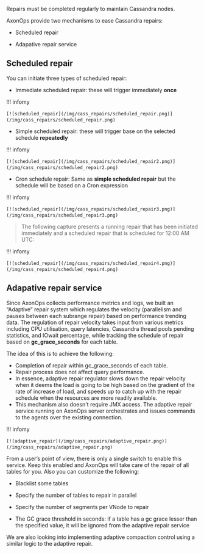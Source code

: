 Repairs must be completed regularly to maintain Cassandra nodes.

AxonOps provide two mechanisms to ease Cassandra repairs:

* Scheduled repair

* Adapative repair service


## Scheduled repair

You can initiate three types of scheduled repair:

* Immediate scheduled repair: these will trigger immediately **once**

!!! infomy 

    [![scheduled_repair](/img/cass_repairs/scheduled_repair.png)](/img/cass_repairs/scheduled_repair.png)


* Simple scheduled repair: these will trigger base on the selected schedule **repeatedly**

!!! infomy 

    [![scheduled_repair](/img/cass_repairs/scheduled_repair2.png)](/img/cass_repairs/scheduled_repair2.png)

* Cron schedule repair: Same as **simple scheduled repair** but the schedule will be based on a Cron expression

!!! infomy 

    [![scheduled_repair](/img/cass_repairs/scheduled_repair3.png)](/img/cass_repairs/scheduled_repair3.png)

> The following capture presents a running repair that has been initiated immediately and a scheduled repair that is scheduled for 12:00 AM UTC:

!!! infomy 

    [![scheduled_repair](/img/cass_repairs/scheduled_repair4.png)](/img/cass_repairs/scheduled_repair4.png)



## Adapative repair service

Since AxonOps collects performance metrics and logs, we built an “Adaptive” repair system which regulates the velocity (parallelism and pauses between each subrange repair) based on performance trending data. The regulation of repair velocity takes input from various metrics including CPU utilisation, query latencies, Cassandra thread pools pending statistics, and IOwait percentage, while tracking the schedule of repair based on **gc_grace_seconds** for each table.

The idea of this is to achieve the following:

* Completion of repair within gc_grace_seconds of each table.
* Repair process does not affect query performance.
* In essence, adaptive repair regulator slows down the repair velocity when it deems the load is going to be high based on the gradient of the rate of increase of load, and speeds up to catch up with the repair schedule when the resources are more readily available.
* This mechanism also doesn't require JMX access. The adaptive repair service running on AxonOps server orchestrates and issues commands to the agents over the existing connection.

!!! infomy 

    [![adaptive_repair](/img/cass_repairs/adaptive_repair.png)](/img/cass_repairs/adaptive_repair.png)

From a user’s point of view, there is only a single switch to enable this service. Keep this enabled and AxonOps will take care of the repair of all tables for you. Also you can customize the following:

* Blacklist some tables

* Specify the number of tables to repair in parallel

* Specify the number of segments per VNode to repair

* The GC grace threshold in seconds: if a table has a gc grace lesser than the specified value, it will be ignored from the adaptive repair service

We are also looking into implementing adaptive compaction control using a similar logic to the adaptive repair.